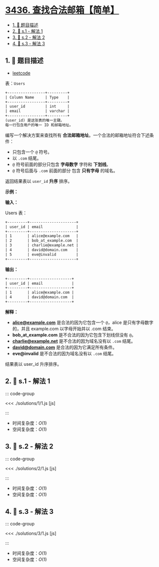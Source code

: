 # [3436. 查找合法邮箱【简单】](https://github.com/tnotesjs/TNotes.leetcode/tree/main/notes/3436.%20%E6%9F%A5%E6%89%BE%E5%90%88%E6%B3%95%E9%82%AE%E7%AE%B1%E3%80%90%E7%AE%80%E5%8D%95%E3%80%91)

<!-- region:toc -->

- [1. 📝 题目描述](#1--题目描述)
- [2. 🎯 s.1 - 解法 1](#2--s1---解法-1)
- [3. 🎯 s.2 - 解法 2](#3--s2---解法-2)
- [4. 🎯 s.3 - 解法 3](#4--s3---解法-3)

<!-- endregion:toc -->

## 1. 📝 题目描述

- [leetcode](https://leetcode.cn/problems/find-valid-emails/)

表：`Users`

```txt
+-----------------+---------+
| Column Name     | Type    |
+-----------------+---------+
| user_id         | int     |
| email           | varchar |
+-----------------+---------+
(user_id) 是这张表的唯一主键。
每一行包含用户的唯一 ID 和邮箱地址。
```

编写一个解决方案来查找所有 **合法邮箱地址**。一个合法的邮箱地址符合下述条件：

- 只包含一个 `@` 符号。
- 以 `.com` 结尾。
- `@` 符号前面的部分只包含 **字母数字** 字符和 **下划线**。
- `@` 符号后面与 `.com` 前面的部分 包含 **只有字母** 的域名。

返回结果表以 `user_id` **升序** 排序。

**示例：**

**输入：**

Users 表：

```txt
+---------+---------------------+
| user_id | email               |
+---------+---------------------+
| 1       | alice@example.com   |
| 2       | bob_at_example.com  |
| 3       | charlie@example.net |
| 4       | david@domain.com    |
| 5       | eve@invalid         |
+---------+---------------------+
```

**输出：**

```txt
+---------+-------------------+
| user_id | email             |
+---------+-------------------+
| 1       | alice@example.com |
| 4       | david@domain.com  |
+---------+-------------------+
```

**解释：**

- **alice@example.com** 是合法的因为它包含一个 `@`，alice 是只有字母数字的，并且 example.com 以字母开始并以 .com 结束。
- **bob_at_example.com** 是不合法的因为它包含下划线但没有 `@`。
- **charlie@example.net** 是不合法的因为域名没有以 `.com` 结尾。
- **david@domain.com** 是合法的因为它满足所有条件。
- **eve@invalid** 是不合法的因为域名没有以 `.com` 结尾。

结果表以 user_id 升序排序。

## 2. 🎯 s.1 - 解法 1

::: code-group

<<< ./solutions/1/1.js [js]

:::

- 时间复杂度：$O(1)$
- 空间复杂度：$O(1)$

## 3. 🎯 s.2 - 解法 2

::: code-group

<<< ./solutions/2/1.js [js]

:::

- 时间复杂度：$O(1)$
- 空间复杂度：$O(1)$

## 4. 🎯 s.3 - 解法 3

::: code-group

<<< ./solutions/3/1.js [js]

:::

- 时间复杂度：$O(1)$
- 空间复杂度：$O(1)$
